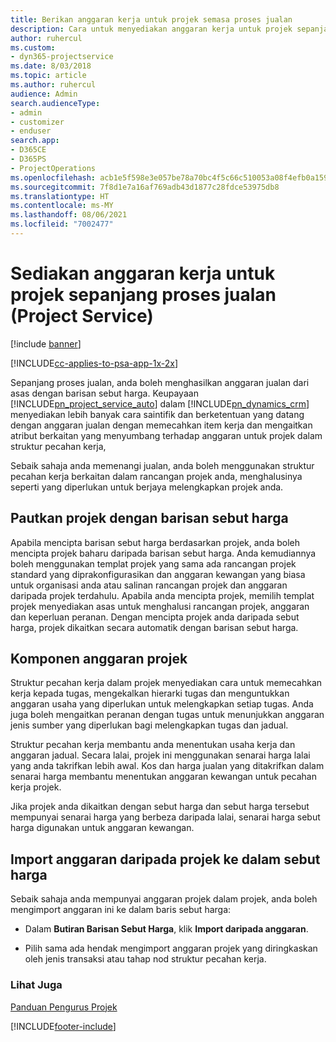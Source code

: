 ```yaml
---
title: Berikan anggaran kerja untuk projek semasa proses jualan
description: Cara untuk menyediakan anggaran kerja untuk projek sepanjang proses jualan dalam Project Service
author: ruhercul
ms.custom:
- dyn365-projectservice
ms.date: 8/03/2018
ms.topic: article
ms.author: ruhercul
audience: Admin
search.audienceType:
- admin
- customizer
- enduser
search.app:
- D365CE
- D365PS
- ProjectOperations
ms.openlocfilehash: acb1e5f598e3e057be78a70bc4f5c66c510053a08f4efb0a1595cf4853171662
ms.sourcegitcommit: 7f8d1e7a16af769adb43d1877c28fdce53975db8
ms.translationtype: HT
ms.contentlocale: ms-MY
ms.lasthandoff: 08/06/2021
ms.locfileid: "7002477"
---
```

# <a name="provide-work-estimates-for-a-project-during-the-sales-process-project-service"></a>Sediakan anggaran kerja untuk projek sepanjang proses jualan (Project Service)

[!include [banner](../includes/psa-now-project-operations.md)]

[!INCLUDE[cc-applies-to-psa-app-1x-2x](../includes/cc-applies-to-psa-app-1x-2x.md)]

Sepanjang proses jualan, anda boleh menghasilkan anggaran jualan dari asas dengan barisan sebut harga. Keupayaan [!INCLUDE[pn_project_service_auto](../includes/pn-project-service-auto.md)] dalam [!INCLUDE[pn_dynamics_crm](../includes/pn-dynamics-crm.md)] menyediakan lebih banyak cara saintifik dan berketentuan yang datang dengan anggaran jualan dengan memecahkan item kerja dan mengaitkan atribut berkaitan yang menyumbang terhadap anggaran untuk projek dalam struktur pecahan kerja,  
  
 Sebaik sahaja anda memenangi jualan, anda boleh menggunakan struktur pecahan kerja berkaitan dalam rancangan projek anda, menghalusinya seperti yang diperlukan untuk berjaya melengkapkan projek anda.  
  
## <a name="link-a-project-to-a-quote-line"></a>Pautkan projek dengan barisan sebut harga  
 Apabila mencipta barisan sebut harga berdasarkan projek, anda boleh mencipta projek baharu daripada barisan sebut harga. Anda kemudiannya boleh menggunakan templat projek yang sama ada rancangan projek standard yang diprakonfigurasikan dan anggaran kewangan yang biasa untuk organisasi anda atau salinan rancangan projek dan anggaran daripada projek terdahulu. Apabila anda mencipta projek, memilih templat projek menyediakan asas untuk menghalusi rancangan projek, anggaran dan keperluan peranan. Dengan mencipta projek anda daripada sebut harga, projek dikaitkan secara automatik dengan barisan sebut harga.  
  
## <a name="project-estimate-components"></a>Komponen anggaran projek  
 Struktur pecahan kerja dalam projek menyediakan cara untuk memecahkan kerja kepada tugas, mengekalkan hierarki tugas dan menguntukkan anggaran usaha yang diperlukan untuk melengkapkan setiap tugas. Anda juga boleh mengaitkan peranan dengan tugas untuk menunjukkan anggaran jenis sumber yang diperlukan bagi melengkapkan tugas dan jadual.  
  
 Struktur pecahan kerja membantu anda menentukan usaha kerja dan anggaran jadual. Secara lalai, projek ini menggunakan senarai harga lalai yang anda takrifkan lebih awal. Kos dan harga jualan yang ditakrifkan dalam senarai harga membantu menentukan anggaran kewangan untuk pecahan kerja projek.  
  
 Jika projek anda dikaitkan dengan sebut harga dan sebut harga tersebut mempunyai senarai harga yang berbeza daripada lalai, senarai harga sebut harga digunakan untuk anggaran kewangan.  
  
## <a name="import-estimates-from-a-project-into-a-quote"></a>Import anggaran daripada projek ke dalam sebut harga  
 Sebaik sahaja anda mempunyai anggaran projek dalam projek, anda boleh mengimport anggaran ini ke dalam baris sebut harga:  
  
-   Dalam **Butiran Barisan Sebut Harga**, klik **Import daripada anggaran**. 

-   Pilih sama ada hendak mengimport anggaran projek yang diringkaskan oleh jenis transaksi atau tahap nod struktur pecahan kerja.  
  
### <a name="see-also"></a>Lihat Juga  
 [Panduan Pengurus Projek](../psa/project-manager-guide.md)


[!INCLUDE[footer-include](../includes/footer-banner.md)]